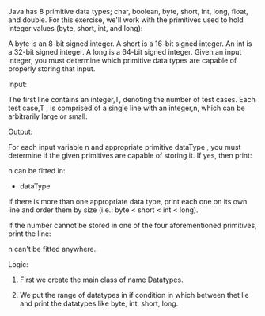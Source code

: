 Java has 8 primitive data types; char, boolean, byte, short, int, long, float, and double. For this exercise, we'll work with the primitives used to hold integer values (byte, short, int, and long):

A byte is an 8-bit signed integer.
A short is a 16-bit signed integer.
An int is a 32-bit signed integer.
A long is a 64-bit signed integer.
Given an input integer, you must determine which primitive data types are capable of properly storing that input.

Input:

The first line contains an integer,T, denoting the number of test cases.
Each test case,T , is comprised of a single line with an integer,n, which can be arbitrarily large or small.

Output:

For each input variable n and appropriate primitive dataType , you must determine if the given primitives are capable of storing it. If yes, then print:

n can be fitted in:
* dataType

If there is more than one appropriate data type, print each one on its own line and order them by size (i.e.: byte < short < int < long).

If the number cannot be stored in one of the four aforementioned primitives, print the line:

n can't be fitted anywhere.

Logic: 

1. First we create the main class of name Datatypes.

2. We put the range of datatypes in if condition in which between thet lie and print the datatypes like byte, int, short, long.



